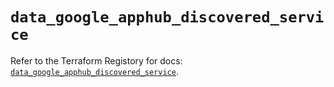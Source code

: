 # `data_google_apphub_discovered_service`

Refer to the Terraform Registory for docs: [`data_google_apphub_discovered_service`](https://registry.terraform.io/providers/hashicorp/google/5.26.0/docs/data-sources/apphub_discovered_service).

